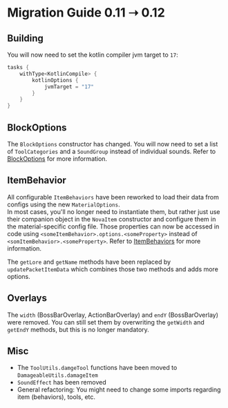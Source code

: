 # Migration Guide 0.11 ➝ 0.12

## Building

You will now need to set the kotlin compiler jvm target to `17`:
```kotlin title="build.gradle.kts"
tasks {
    withType<KotlinCompile> {
        kotlinOptions {
            jvmTarget = "17"
        }
    }
}
```

## BlockOptions

The `BlockOptions` constructor has changed. You will now need to set a list of `ToolCategories` and a `SoundGroup`
instead of individual sounds. Refer to [BlockOptions](../blocks/registering-materials.md#blockoptions)
for more information.

## ItemBehavior

All configurable `ItemBehaviors` have been reworked to load their data from configs using the new `MaterialOptions`.  
In most cases, you'll no longer need to instantiate them, but rather just use their companion object in the `NovaItem`
constructor and configure them in the material-specific config file. Those properties can now be accessed in code using `<someItemBehavior>.options.<someProperty>`
instead of `<somItemBehavior>.<someProperty>`. Refer to [ItemBehaviors](../items/item-behaviors.md) for more information.

The `getLore` and `getName` methods have been replaced by `updatePacketItemData` which combines those two methods and
adds more options.

## Overlays

The `width` (BossBarOverlay, ActionBarOverlay) and `endY` (BossBarOverlay) were removed. You can still set them by
overwriting the `getWidth` and `getEndY` methods, but this is no longer mandatory.

## Misc

- The `ToolUtils.damgeTool` functions have been moved to `DamageableUtils.damageItem`
- `SoundEffect` has been removed
- General refactoring: You might need to change some imports regarding item (behaviors), tools, etc.